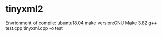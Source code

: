 # tinyxml2
Envrionment of compile:
ubuntu18.04
make version:GNU Make 3.82
g++ test.cpp tinyxml.cpp -o test
